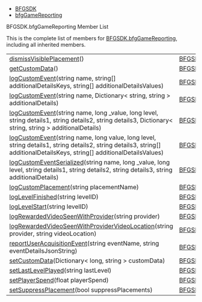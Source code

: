   - [BFGSDK](namespace_b_f_g_s_d_k.html)
  - [bfgGameReporting](class_b_f_g_s_d_k_1_1bfg_game_reporting.html)

BFGSDK.bfgGameReporting Member List

This is the complete list of members for
[BFGSDK.bfgGameReporting](class_b_f_g_s_d_k_1_1bfg_game_reporting.html),
including all inherited members.

|                                                                                                                                                                                                                                                                |                                                                         |              |
| -------------------------------------------------------------------------------------------------------------------------------------------------------------------------------------------------------------------------------------------------------------- | ----------------------------------------------------------------------- | ------------ |
| [dismissVisiblePlacement](class_b_f_g_s_d_k_1_1bfg_game_reporting.html#ab8283af6911045cf202a0c23c8ea1933)()                                                                                                                                                    | [BFGSDK.bfgGameReporting](class_b_f_g_s_d_k_1_1bfg_game_reporting.html) | inlinestatic |
| [getCustomData](class_b_f_g_s_d_k_1_1bfg_game_reporting.html#ac54aa29d622aaef4983e5dcb6ca77b47)()                                                                                                                                                              | [BFGSDK.bfgGameReporting](class_b_f_g_s_d_k_1_1bfg_game_reporting.html) | inlinestatic |
| [logCustomEvent](class_b_f_g_s_d_k_1_1bfg_game_reporting.html#a44d05c08f336bd1910f67e3b0af8768d)(string name, string\[\] additionalDetailsKeys, string\[\] additionalDetailsValues)                                                                            | [BFGSDK.bfgGameReporting](class_b_f_g_s_d_k_1_1bfg_game_reporting.html) | inlinestatic |
| [logCustomEvent](class_b_f_g_s_d_k_1_1bfg_game_reporting.html#addace0bd3f8175202b12faf30fb7fa24)(string name, Dictionary\< string, string \> additionalDetails)                                                                                                | [BFGSDK.bfgGameReporting](class_b_f_g_s_d_k_1_1bfg_game_reporting.html) | inlinestatic |
| [logCustomEvent](class_b_f_g_s_d_k_1_1bfg_game_reporting.html#a575be75112fcc98790172342667dbaf0)(string name, long \_value, long level, string details1, string details2, string details3, Dictionary\< string, string \> additionalDetails)                   | [BFGSDK.bfgGameReporting](class_b_f_g_s_d_k_1_1bfg_game_reporting.html) | inlinestatic |
| [logCustomEvent](class_b_f_g_s_d_k_1_1bfg_game_reporting.html#a4f1ae8a2dd5672301dcfb256751012e7)(string name, long value, long level, string details1, string details2, string details3, string\[\] additionalDetailsKeys, string\[\] additionalDetailsValues) | [BFGSDK.bfgGameReporting](class_b_f_g_s_d_k_1_1bfg_game_reporting.html) | inlinestatic |
| [logCustomEventSerialized](class_b_f_g_s_d_k_1_1bfg_game_reporting.html#a4273bf7d12f4aca4345e49e88c4f174e)(string name, long \_value, long level, string details1, string details2, string details3, string additionalDetails)                                 | [BFGSDK.bfgGameReporting](class_b_f_g_s_d_k_1_1bfg_game_reporting.html) | inlinestatic |
| [logCustomPlacement](class_b_f_g_s_d_k_1_1bfg_game_reporting.html#a8ad277ddf06e7ef58500052276a2b689)(string placementName)                                                                                                                                     | [BFGSDK.bfgGameReporting](class_b_f_g_s_d_k_1_1bfg_game_reporting.html) | inlinestatic |
| [logLevelFinished](class_b_f_g_s_d_k_1_1bfg_game_reporting.html#aa0ede9561e9755bd0a086598877c7ed4)(string levelID)                                                                                                                                             | [BFGSDK.bfgGameReporting](class_b_f_g_s_d_k_1_1bfg_game_reporting.html) | inlinestatic |
| [logLevelStart](class_b_f_g_s_d_k_1_1bfg_game_reporting.html#a248a3e31bf19219d39acd0a0a90194dc)(string levelID)                                                                                                                                                | [BFGSDK.bfgGameReporting](class_b_f_g_s_d_k_1_1bfg_game_reporting.html) | inlinestatic |
| [logRewardedVideoSeenWithProvider](class_b_f_g_s_d_k_1_1bfg_game_reporting.html#aa2be91c089bb0e84e24b9ebfc9a63dd9)(string provider)                                                                                                                            | [BFGSDK.bfgGameReporting](class_b_f_g_s_d_k_1_1bfg_game_reporting.html) | inlinestatic |
| [logRewardedVideoSeenWithProviderVideoLocation](class_b_f_g_s_d_k_1_1bfg_game_reporting.html#a5316ca49f106dd1e41886e52838738aa)(string provider, string videoLocation)                                                                                         | [BFGSDK.bfgGameReporting](class_b_f_g_s_d_k_1_1bfg_game_reporting.html) | inlinestatic |
| [reportUserAcquisitionEvent](class_b_f_g_s_d_k_1_1bfg_game_reporting.html#acbca40a16ad741ed5c4b60f64f208388)(string eventName, string eventDetailsJsonString)                                                                                                  | [BFGSDK.bfgGameReporting](class_b_f_g_s_d_k_1_1bfg_game_reporting.html) | inlinestatic |
| [setCustomData](class_b_f_g_s_d_k_1_1bfg_game_reporting.html#a5fcdfdeeca48ffe379c4da5a1c9ccc1d)(Dictionary\< long, string \> customData)                                                                                                                       | [BFGSDK.bfgGameReporting](class_b_f_g_s_d_k_1_1bfg_game_reporting.html) | inlinestatic |
| [setLastLevelPlayed](class_b_f_g_s_d_k_1_1bfg_game_reporting.html#a864903f31edddf48759de81376cdba17)(string lastLevel)                                                                                                                                         | [BFGSDK.bfgGameReporting](class_b_f_g_s_d_k_1_1bfg_game_reporting.html) | inlinestatic |
| [setPlayerSpend](class_b_f_g_s_d_k_1_1bfg_game_reporting.html#a719bdb73f129031eb611562693a4947d)(float playerSpend)                                                                                                                                            | [BFGSDK.bfgGameReporting](class_b_f_g_s_d_k_1_1bfg_game_reporting.html) | inlinestatic |
| [setSuppressPlacement](class_b_f_g_s_d_k_1_1bfg_game_reporting.html#a8af06bf78e168555db7ff6cf4384450b)(bool suppressPlacements)                                                                                                                                | [BFGSDK.bfgGameReporting](class_b_f_g_s_d_k_1_1bfg_game_reporting.html) | inlinestatic |
